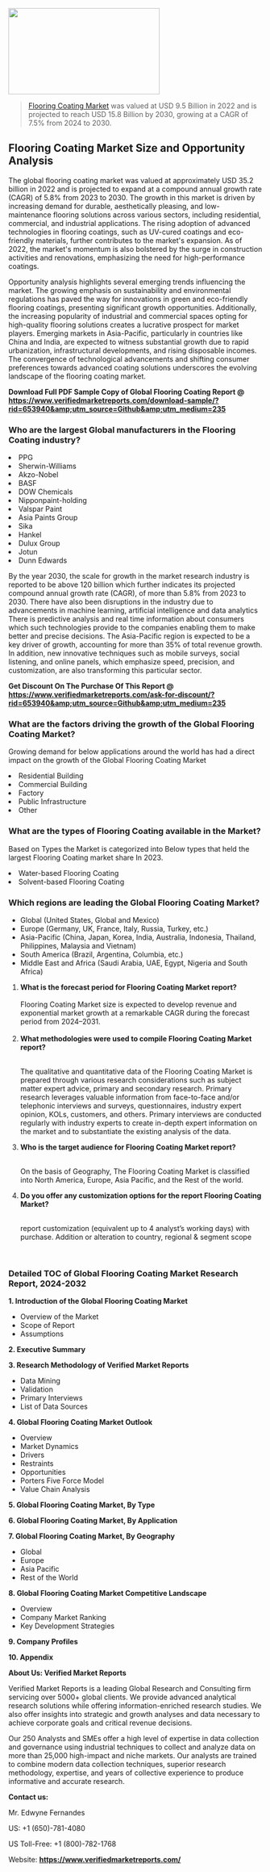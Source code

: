 <img src="https://ffe5etoiles.com/wp-content/uploads/2024/12/MST1-300x171.png" alt="" width="300" height="171" class="alignnone size-medium wp-image-20088" /><blockquote><p><p><a href="https://www.verifiedmarketreports.com/download-sample/?rid=653940&utm_source=Github&utm_medium=235" target="_blank">Flooring Coating Market</a> was valued at USD 9.5 Billion in 2022 and is projected to reach USD 15.8 Billion by 2030, growing at a CAGR of 7.5% from 2024 to 2030.</p></blockquote><p><h2>Flooring Coating Market Size and Opportunity Analysis</h2><p>The global flooring coating market was valued at approximately USD 35.2 billion in 2022 and is projected to expand at a compound annual growth rate (CAGR) of 5.8% from 2023 to 2030. The growth in this market is driven by increasing demand for durable, aesthetically pleasing, and low-maintenance flooring solutions across various sectors, including residential, commercial, and industrial applications. The rising adoption of advanced technologies in flooring coatings, such as UV-cured coatings and eco-friendly materials, further contributes to the market's expansion. As of 2022, the market's momentum is also bolstered by the surge in construction activities and renovations, emphasizing the need for high-performance coatings.</p><p>Opportunity analysis highlights several emerging trends influencing the market. The growing emphasis on sustainability and environmental regulations has paved the way for innovations in green and eco-friendly flooring coatings, presenting significant growth opportunities. Additionally, the increasing popularity of industrial and commercial spaces opting for high-quality flooring solutions creates a lucrative prospect for market players. Emerging markets in Asia-Pacific, particularly in countries like China and India, are expected to witness substantial growth due to rapid urbanization, infrastructural developments, and rising disposable incomes. The convergence of technological advancements and shifting consumer preferences towards advanced coating solutions underscores the evolving landscape of the flooring coating market.</p></p><p class=""><strong>Download Full PDF Sample Copy of Global Flooring Coating Report @ <a href="https://www.verifiedmarketreports.com/download-sample/?rid=653940&amp;utm_source=Github&amp;utm_medium=235" target="_blank">https://www.verifiedmarketreports.com/download-sample/?rid=653940&amp;utm_source=Github&amp;utm_medium=235</a></strong></p><h3 id="" class="">Who are the largest Global manufacturers in the Flooring Coating industry?</h3><p><li>PPG</li><li> Sherwin-Williams</li><li> Akzo-Nobel</li><li> BASF</li><li> DOW Chemicals</li><li> Nipponpaint-holding</li><li> Valspar Paint</li><li> Asia Paints Group</li><li> Sika</li><li> Hankel</li><li> Dulux Group</li><li> Jotun</li><li> Dunn Edwards</li></p><div class=""><div class="" dir="" data-message-author-role="" data-message-id="" data-message-model-slug=""><div class=""><div class=""><div class=""><div class="" dir="" data-message-author-role="" data-message-id="" data-message-model-slug=""><div class=""><div class=""><p>By the year 2030, the scale for growth in the market research industry is reported to be above 120 billion which further indicates its projected compound annual growth rate (CAGR), of more than 5.8% from 2023 to 2030. There have also been disruptions in the industry due to advancements in machine learning, artificial intelligence and data analytics There is predictive analysis and real time information about consumers which such technologies provide to the companies enabling them to make better and precise decisions. The Asia-Pacific region is expected to be a key driver of growth, accounting for more than 35% of total revenue growth. In addition, new innovative techniques such as mobile surveys, social listening, and online panels, which emphasize speed, precision, and customization, are also transforming this particular sector.</p><p><strong>Get Discount On The Purchase Of This Report @&nbsp; <a href="https://www.verifiedmarketreports.com/ask-for-discount/?rid=653940&amp;utm_source=Github&amp;utm_medium=235" target="_blank">https://www.verifiedmarketreports.com/ask-for-discount/?rid=653940&amp;utm_source=Github&amp;utm_medium=235</a></strong></p></div></div></div></div></div></div></div></div><h3 id="" class="">What are the factors driving the growth of the Global Flooring Coating Market?</h3><p id="" class="">Growing demand for below applications around the world has had a direct impact on the growth of the Global Flooring Coating Market</p><p id="" class=""><li>Residential Building</li><li> Commercial Building</li><li> Factory</li><li> Public Infrastructure</li><li> Other</li></p><h3 id="" class="">What are the types of Flooring Coating available in the Market?</h3><p id="" class="">Based on Types the Market is categorized into Below types that held the largest Flooring Coating market share In 2023.</p><p id="" class=""><li>Water-based Flooring Coating</li><li> Solvent-based Flooring Coating</li></p><h3 id="" class="">Which regions are leading the Global Flooring Coating Market?</h3><ul><li>Global (United States, Global and Mexico)</li><li>Europe (Germany, UK, France, Italy, Russia, Turkey, etc.)</li><li>Asia-Pacific (China, Japan, Korea, India, Australia, Indonesia, Thailand, Philippines, Malaysia and Vietnam)</li><li>South America (Brazil, Argentina, Columbia, etc.)</li><li>Middle East and Africa (Saudi Arabia, UAE, Egypt, Nigeria and South Africa)</li></ul><p><ol><li><strong>What is the forecast period for Flooring Coating Market report?<br /></strong><br /><span data-sheets-root="1" data-sheets-value="{&quot;1&quot;:2,&quot;2&quot;:&quot;XXXX size is expected to develop revenue and exponential market growth at a remarkable CAGR during the forecast period from 2024&ndash;2030.&quot;}" data-sheets-userformat="{&quot;2&quot;:12674,&quot;4&quot;:{&quot;1&quot;:2,&quot;2&quot;:16776960},&quot;10&quot;:2,&quot;11&quot;:0,&quot;15&quot;:&quot;Arial&quot;,&quot;16&quot;:12}">Flooring Coating Market size is expected to develop revenue and exponential market growth at a remarkable CAGR during the forecast period from 2024&ndash;2031.</span><br /><br /></li><li><strong>What methodologies were used to compile Flooring Coating Market report?<br /><br /></strong><p>The qualitative and quantitative data of the&nbsp;Flooring Coating Market is prepared through various research considerations such as subject matter expert advice, primary and secondary research. Primary research leverages valuable information from face-to-face and/or telephonic interviews and surveys, questionnaires, industry expert opinion, KOLs, customers, and others. Primary interviews are conducted regularly with industry experts to create in-depth expert information on the market and to substantiate the existing analysis of the data.&nbsp;</p></li><li><strong>Who is the target audience for Flooring Coating Market report?<br /><br /></strong><p>On the basis of Geography, The&nbsp;Flooring Coating Market is classified into North America, Europe, Asia Pacific, and the Rest of the world.</p></li><li><strong>Do you offer any customization options for the report Flooring Coating Market?<br /><br /></strong><p>report customization (equivalent up to 4 analyst&rsquo;s working days) with purchase. Addition or alteration to country, regional &amp; segment scope</p><p>&nbsp;</p></li></ol></p><h3 id="" class="">Detailed TOC of Global Flooring Coating Market Research Report, 2024-2032</h3><p id="" class=""><strong>1. Introduction of the Global Flooring Coating Market</strong></p><ul><li>Overview of the Market</li><li>Scope of Report</li><li>Assumptions</li></ul><p id="" class=""><strong>2. Executive Summary</strong></p><p id="" class=""><strong>3. Research Methodology of&nbsp;Verified Market Reports</strong></p><ul><li>Data Mining</li><li>Validation</li><li>Primary Interviews</li><li>List of Data Sources</li></ul><p id="" class=""><strong>4. Global Flooring Coating Market Outlook</strong></p><ul><li>Overview</li><li>Market Dynamics</li><li>Drivers</li><li>Restraints</li><li>Opportunities</li><li>Porters Five Force Model</li><li>Value Chain Analysis</li></ul><p id="" class=""><strong>5. Global Flooring Coating Market, By&nbsp;Type</strong></p><p id="" class=""><strong>6. Global Flooring Coating Market, By Application</strong></p><p id="" class=""><strong>7. Global Flooring Coating Market, By Geography</strong></p><ul><li>Global</li><li>Europe</li><li>Asia Pacific</li><li>Rest of the World</li></ul><p id="" class=""><strong>8. Global Flooring Coating Market Competitive Landscape</strong></p><ul><li>Overview</li><li>Company Market Ranking</li><li>Key Development Strategies</li></ul><p id="" class=""><strong>9. Company Profiles</strong></p><p id="" class=""><strong>10. Appendix</strong></p><p id="" class=""><strong>About Us: Verified Market Reports</strong></p><p id="" class="">Verified Market Reports is a leading Global Research and Consulting firm servicing over 5000+ global clients. We provide advanced analytical research solutions while offering information-enriched research studies. We also offer insights into strategic and growth analyses and data necessary to achieve corporate goals and critical revenue decisions.</p><p id="" class="">Our 250 Analysts and SMEs offer a high level of expertise in data collection and governance using industrial techniques to collect and analyze data on more than 25,000 high-impact and niche markets. Our analysts are trained to combine modern data collection techniques, superior research methodology, expertise, and years of collective experience to produce informative and accurate research.</p><p id="" class=""><strong>Contact us:</strong></p><p id="" class="">Mr. Edwyne Fernandes</p><p id="" class="">US: +1 (650)-781-4080</p><p id="" class="">US Toll-Free: +1 (800)-782-1768</p><p id="" class="">Website: <a target="" data-test-app-aware-link=""><strong>https://www.verifiedmarketreports.com/</strong></a></p>
